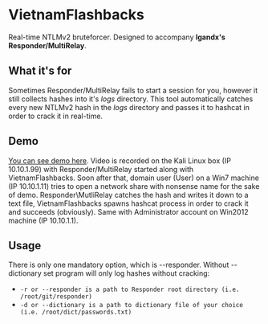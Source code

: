 # VietnamFlashbacks #

Real-time NTLMv2 bruteforcer. Designed to accompany **lgandx's Responder/MultiRelay**.

## What it's for ##

Sometimes Responder/MultiRelay fails to start a session for you, however it still collects hashes into it's *logs* directory. This tool automatically catches every new NTLMv2 hash in the *logs* directory and passes it to hashcat in order to crack it in real-time. 

## Demo ##

[You can see demo here](https://youtu.be/6UV8H_lWzE0). Video is recorded on the Kali Linux box (IP 10.10.1.99) with Responder/MultiRelay started along with VietnamFlashbacks. Soon after that, domain user (User) on a Win7 machine (IP 10.10.1.11) tries to open a network share with nonsense name for the sake of demo. Responder\MutliRelay catches the hash and writes it down to a text file, VietnamFlashbacks spawns hashcat process in order to crack it and succeeds (obviously). Same with Administrator account on Win2012 machine (IP 10.10.1.1).

## Usage ##

There is only one mandatory option, which is --responder. Without --dictionary set program will only log hashes without cracking:
- ```-r or --responder is a path to Responder root directory (i.e. /root/git/responder)```
- ```-d or --dictionary is a path to dictionary file of your choice (i.e. /root/dict/passwords.txt)```
